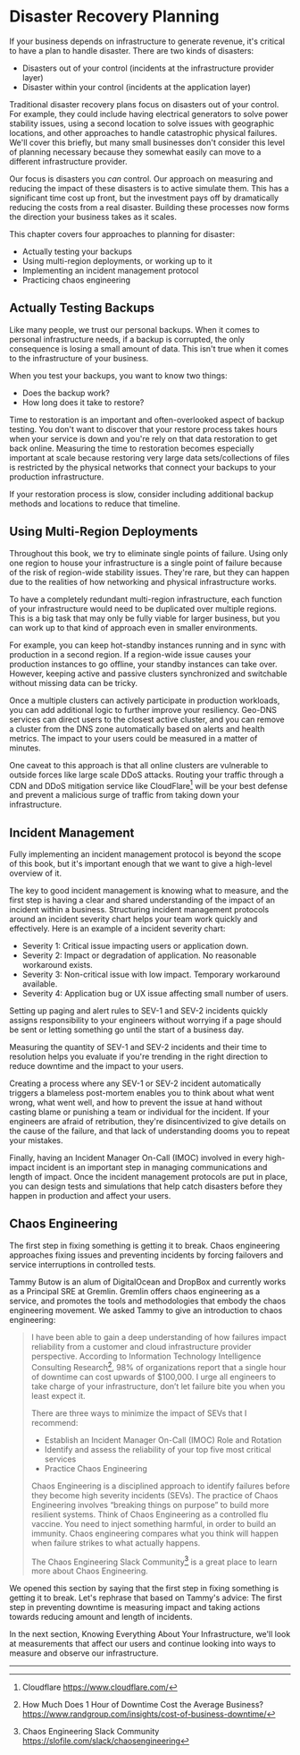 # Disaster Recovery Planning
If your business depends on infrastructure to generate revenue, it's critical to have a plan to handle disaster. There are two kinds of disasters:

* Disasters out of your control (incidents at the infrastructure provider layer)
* Disaster within your control (incidents at the application layer)

Traditional disaster recovery plans focus on disasters out of your control. For example, they could include having electrical generators to solve power stability issues, using a second location to solve issues with geographic locations, and other approaches to handle catastrophic physical failures. We'll cover this briefly, but many small businesses don't consider this level of planning necessary because they somewhat easily can move to a different infrastructure provider.

Our focus is disasters you *can* control. Our approach on measuring and reducing the impact of these disasters is to active simulate them. This has a significant time cost up front, but the investment pays off by dramatically reducing the costs from a real disaster. Building these processes now forms the direction your business takes as it scales.

This chapter covers four approaches to planning for disaster:

* Actually testing your backups
* Using multi-region deployments, or working up to it
* Implementing an incident management protocol
* Practicing chaos engineering

## Actually Testing Backups

Like many people, we trust our personal backups. When it comes to personal infrastructure needs, if a backup is corrupted, the only consequence is losing a small amount of data. This isn't true when it comes to the infrastructure of your business.

When you test your backups, you want to know two things:

* Does the backup work?
* How long does it take to restore?

Time to restoration is an important and often-overlooked aspect of backup testing. You don't want to discover that your restore process takes hours when your service is down and you're rely on that data restoration to get back online. Measuring the time to restoration becomes especially important at scale because restoring very large data sets/collections of files is restricted by the physical networks that connect your backups to your production infrastructure.

If your restoration process is slow, consider including additional backup methods and locations to reduce that timeline.

<!-- TODO: build a restore playbook that test and validates -->

## Using Multi-Region Deployments
Throughout this book, we try to eliminate single points of failure. Using only one region to house your infrastructure is a single point of failure because of the risk of region-wide stability issues. They're rare, but they can happen due to the realities of how networking and physical infrastructure works.

To have a completely redundant multi-region infrastructure, each function of your infrastructure would need to be duplicated over multiple regions. This is a big task that may only be fully viable for larger business, but you can work up to that kind of approach even in smaller environments.

For example, you can keep hot-standby instances running and in sync with production in a second region. If a region-wide issue causes your production instances to go offline, your standby instances can take over. However, keeping active and passive clusters synchronized and switchable without missing data can be tricky.

Once a multiple clusters can actively participate in production workloads, you can add additional logic to further improve your resiliency. Geo-DNS services can direct users to the closest active cluster, and you can remove a cluster from the DNS zone automatically based on alerts and health metrics. The impact to your users could be measured in a matter of minutes.

One caveat to this approach is that all online clusters are vulnerable to outside forces like large scale DDoS attacks. Routing your traffic through a CDN and DDoS mitigation service like CloudFlare[^1] will be your best defense and prevent a malicious surge of traffic from taking down your infrastructure. 

## Incident Management

Fully implementing an incident management protocol is beyond the scope of this book, but it's important enough that we want to give a high-level overview of it.

<!-- TODO: What is an incident management protocol? What is its purpose? -->

The key to good incident management is knowing what to measure, and the first step is having a clear and shared understanding of the impact of an incident within a business. Structuring incident management protocols around an incident severity chart helps your team work quickly and effectively. Here is an example of a incident severity chart:

- Severity 1: Critical issue impacting users or application down.
- Severity 2: Impact or degradation of application. No reasonable workaround exists.
- Severity 3: Non-critical issue with low impact. Temporary workaround available.
- Severity 4: Application bug or UX issue affecting small number of users.

Setting up paging and alert rules to SEV-1 and SEV-2 incidents quickly assigns responsibility to your engineers without worrying if a page should be sent or letting something go until the start of a business day.

Measuring the quantity of SEV-1 and SEV-2 incidents and their time to resolution helps you evaluate if you're trending in the right direction to reduce downtime and the impact to your users.

Creating a process where any SEV-1 or SEV-2 incident automatically triggers a blameless post-mortem enables you to think about what went wrong, what went well, and how to prevent the issue at hand without casting blame or punishing a team or individual for the incident. If your engineers are afraid of retribution, they're disincentivized to give details on the cause of the failure, and that lack of understanding dooms you to repeat your mistakes.

Finally, having an Incident Manager On-Call (IMOC) involved in every high-impact incident is an important step in managing communications and length of impact. Once the incident management protocols are put in place, you can design tests and simulations that help catch disasters before they happen in production and affect your users.

## Chaos Engineering

The first step in fixing something is getting it to break. Chaos engineering approaches fixing issues and preventing incidents by forcing failovers and service interruptions in controlled tests.

Tammy Butow is an alum of DigitalOcean and DropBox and currently works as a Principal SRE at Gremlin. Gremlin offers chaos engineering as a service, and promotes the tools and methodologies that embody the chaos engineering movement. We asked Tammy to give an introduction to chaos engineering:

> I have been able to gain a deep understanding of how failures impact reliability from a customer and cloud infrastructure provider perspective. According to Information Technology Intelligence Consulting Research[^2], 98% of organizations report that a single hour of downtime can cost upwards of $100,000. I urge all engineers to take charge of your infrastructure, don’t let failure bite you when you least expect it. 
>
> There are three ways to minimize the impact of SEVs that I recommend:  
>
> * Establish an Incident Manager On-Call (IMOC) Role and Rotation
> * Identify and assess the reliability of your top five most critical services
> * Practice Chaos Engineering
>
> Chaos Engineering is a disciplined approach to identify failures before they become high severity incidents (SEVs). The practice of Chaos Engineering involves “breaking things on purpose” to build more resilient systems. Think of Chaos Engineering as a controlled flu vaccine. You need to inject something harmful, in order to build an immunity. Chaos engineering compares what you think will happen when failure strikes to what actually happens. 
>
> The Chaos Engineering Slack Community[^3] is a great place to learn more about Chaos Engineering. 

We opened this section by saying that the first step in fixing something is getting it to break. Let's rephrase that based on Tammy's advice: The first step in preventing downtime is measuring impact and taking actions towards reducing amount and length of incidents.

In the next section, Knowing Everything About Your Infrastructure, we'll look at measurements that affect our users and continue looking into ways to measure and observe our infrastructure.

---
[^1]: Cloudflare https://www.cloudflare.com/
[^2]: How Much Does 1 Hour of Downtime Cost the Average Business? https://www.randgroup.com/insights/cost-of-business-downtime/
[^3]: Chaos Engineering Slack Community https://slofile.com/slack/chaosengineering